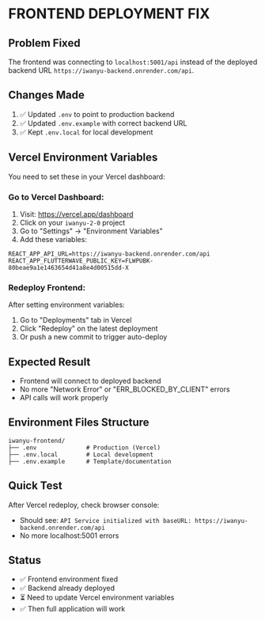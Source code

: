 # FRONTEND DEPLOYMENT FIX

## Problem Fixed
The frontend was connecting to `localhost:5001/api` instead of the deployed backend URL `https://iwanyu-backend.onrender.com/api`.

## Changes Made
1. ✅ Updated `.env` to point to production backend
2. ✅ Updated `.env.example` with correct backend URL  
3. ✅ Kept `.env.local` for local development

## Vercel Environment Variables
You need to set these in your Vercel dashboard:

### Go to Vercel Dashboard:
1. Visit: https://vercel.app/dashboard
2. Click on your `iwanyu-2-0` project
3. Go to "Settings" → "Environment Variables"
4. Add these variables:

```
REACT_APP_API_URL=https://iwanyu-backend.onrender.com/api
REACT_APP_FLUTTERWAVE_PUBLIC_KEY=FLWPUBK-80beae9a1e1463654d41a8e4d00515dd-X
```

### Redeploy Frontend:
After setting environment variables:
1. Go to "Deployments" tab in Vercel
2. Click "Redeploy" on the latest deployment
3. Or push a new commit to trigger auto-deploy

## Expected Result
- Frontend will connect to deployed backend
- No more "Network Error" or "ERR_BLOCKED_BY_CLIENT" errors
- API calls will work properly

## Environment Files Structure
```
iwanyu-frontend/
├── .env              # Production (Vercel)
├── .env.local        # Local development  
├── .env.example      # Template/documentation
```

## Quick Test
After Vercel redeploy, check browser console:
- Should see: `API Service initialized with baseURL: https://iwanyu-backend.onrender.com/api`
- No more localhost:5001 errors

## Status
- ✅ Frontend environment fixed
- ✅ Backend already deployed
- ⏳ Need to update Vercel environment variables
- ✅ Then full application will work
